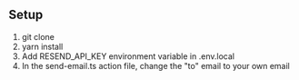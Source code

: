 ## Setup

1. git clone
2. yarn install
3. Add RESEND_API_KEY environment variable in .env.local
4. In the send-email.ts action file, change the "to" email to your own email
